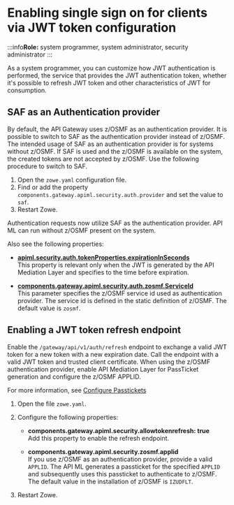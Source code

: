 # Enabling single sign on for clients via JWT token configuration 

:::info**Role:** system programmer, system administrator, security administrator
:::

As a system programmer, you can customize how JWT authentication is performed, the service that provides the JWT authentication token, whether it's possible to refresh JWT token and other characteristics of JWT for consumption. 

## SAF as an Authentication provider

By default, the API Gateway uses z/OSMF as an authentication provider. It is possible to switch to SAF as the authentication
provider instead of z/OSMF. The intended usage of SAF as an authentication provider is for systems without z/OSMF.
If SAF is used and the z/OSMF is available on the system, the created tokens are not accepted by z/OSMF. Use
the following procedure to switch to SAF. 
     
1. Open the `zowe.yaml` configuration file.
2. Find or add the property `components.gateway.apiml.security.auth.provider` and set the value to `saf`.
3. Restart Zowe.

Authentication requests now utilize SAF as the authentication provider. API ML can run without z/OSMF present on the system. 

Also see the following properties:
    
* **[apiml.security.auth.tokenProperties.expirationInSeconds](./api-mediation/api-mediation-internal-configuration/#runtime-configuration)**  
    This property is relevant only when the JWT is generated by the API Mediation Layer and specifies to the time before expiration.

* **[components.gateway.apiml.security.auth.zosmf.ServiceId](./api-mediation/api-gateway-configuration/#runtime-configuration)**  
        This parameter specifies the z/OSMF service id used as authentication provider. The service id is defined in the static definition of z/OSMF. The default value is `zosmf`.

## Enabling a JWT token refresh endpoint

Enable the `/gateway/api/v1/auth/refresh` endpoint to exchange a valid JWT token for a new token with a new expiration date. Call the endpoint with a valid JWT token and trusted client certificate. When using the z/OSMF authentication provider, enable API Mediation Layer for PassTicket generation and configure the z/OSMF APPLID. 

For more information, see [Configure Passtickets](configuration-extender-passtickets.md)

1. Open the file `zowe.yaml`.
2. Configure the following properties:

    * **components.gateway.apiml.security.allowtokenrefresh: true**  
    Add this property to enable the refresh endpoint.

    * **components.gateway.apiml.security.zosmf.applid**  
    If you use z/OSMF as an authentication provider, provide a valid `APPLID`. The API ML generates a passticket for the specified `APPLID` and subsequently uses this passticket to authenticate to z/OSMF. The default value in the installation of z/OSMF is `IZUDFLT`.

3. Restart Zowe.